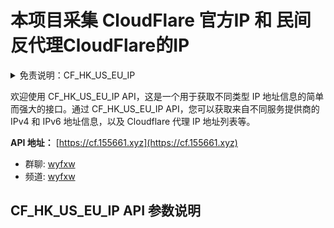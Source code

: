 # 本项目采集 CloudFlare 官方IP 和 民间反代理CloudFlare的IP
 
 
<details>
  <summary>免责说明：CF_HK_US_EU_IP</summary>

1. 本服务仅面向非大陆地区用户，大陆地区用户在使用时需自行承担因法律法规限制可能带来的所有风险及后果。
2. CF_HK_US_EU_IP 的数据源包括但不限于互联网. 开放数据库及其他公开网络资源，用户应自行核实数据来源的合法性和可靠性。
3. CF_HK_US_EU_IP 力求确保数据的时效性，但不对数据的准确性. 完整性或可靠性做出任何形式的承诺或保证。
4. 用户在使用 CF_HK_US_EU_IP 提供的信息时，应自行判断其适用性，CF_HK_US_EU_IP 不对用户的任何判断或决策承担责任。
5. CF_HK_US_EU_IP 的数据更新周期因数据源更新频率而有所不同，用户应定期检查数据的最新情况。
6. CF_HK_US_EU_IP 对于用户因使用其信息而导致的任何直接或间接损失，包括但不限于业务损失. 数据丢失等，概不负责。
7. CF_HK_US_EU_IP 不保证其服务始终可用，可能因定期维护. 升级或其他必要操作而暂时中断。
8. 用户在使用服务时应遵守当地法规，CF_HK_US_EU_IP 不对用户因使用服务而导致的法律责任或违规行为承担任何责任。
9. CF_HK_US_EU_IP 不对用户在使用服务过程中遭受的网络攻击. 滥用行为或其他安全事件负责，用户应采取必要措施保护其账户信息。
10. CF_HK_US_EU_IP 不对用户在其服务器上存储的数据的安全性承担任何责任，建议用户定期备份重要数据，以防数据丢失。

免责声明的任何更改将通过本页面发布，用户应定期查阅以获取最新信息。用户继续使用 CF_HK_US_EU_IP 服务即视为接受并遵守最新的免责声明条款。

本免责声明的适用范围覆盖所有使用 CF_HK_US_EU_IP 服务的用户，包括匿名用户。用户在使用服务时，即表示同意遵守本免责声明的所有条款。

CF_HK_US_EU_IP 保留根据业务发展和用户需求调整服务内容的权利。如有重大变更，将提前通知用户，具体通知方式将通过本页面或其他适当渠道进行。

CF_HK_US_EU_IP 对于用户在使用服务过程中因自身原因导致的数据丢失、遗漏或其他损失概不负责，用户应自行承担相关风险。

CF_HK_US_EU_IP 不对用户在使用服务过程中产生的任何第三方费用（包括但不限于网络费用、通信费用等）承担责任，用户应自行负责相关费用。

用户不得将 CF_HK_US_EU_IP 服务用于任何违法、滥用、攻击等恶意行为。若用户违反上述规定，CF_HK_US_EU_IP 有权立即中止或终止其使用权限，并保留追究相关法律责任的权利。

用户在使用 CF_HK_US_EU_IP 服务时，应保持合理谨慎，自行承担风险。用户应对因使用代理服务而导致的一切后果负责，CF_HK_US_EU_IP 不承担任何责任。

如用户对本免责声明有任何疑问，请通过 Telegram 联系 @wyfxw，我们将尽全力为用户提供必要的协助和解释。

** 在使用本服务前，用户务必审慎阅读并理解本免责声明的全部内容，使用本服务将被视为对本免责声明的接受和遵守。**


</details>

欢迎使用 CF_HK_US_EU_IP API，这是一个用于获取不同类型 IP 地址信息的简单而强大的接口。通过 CF_HK_US_EU_IP API，您可以获取来自不同服务提供商的 IPv4 和 IPv6 地址信息，以及 Cloudflare 代理 IP 地址列表等。

**API 地址：** [https://cf.155661.xyz](https://cf.155661.xyz)

- 群聊: [wyfxw](https://t.me/wyfxw)
- 频道: [wyfxw](https://t.me/wyfxw)

## CF_HK_US_EU_IP API 参数说明